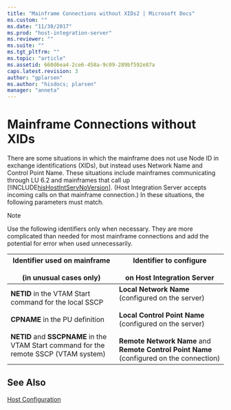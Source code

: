 ```yaml
---
title: "Mainframe Connections without XIDs2 | Microsoft Docs"
ms.custom: ""
ms.date: "11/30/2017"
ms.prod: "host-integration-server"
ms.reviewer: ""
ms.suite: ""
ms.tgt_pltfrm: ""
ms.topic: "article"
ms.assetid: 660d6ea4-2ce6-458a-9c09-289bf592e87a
caps.latest.revision: 3
author: "gplarsen"
ms.author: "hisdocs; plarsen"
manager: "anneta"
---
```

# Mainframe Connections without XIDs
There are some situations in which the mainframe does not use Node ID in exchange identifications (XIDs), but instead uses Network Name and Control Point Name. These situations include mainframes communicating through LU 6.2 and mainframes that call up [!INCLUDE[hisHostIntServNoVersion](../includes/hishostintservnoversion-md.md)]. (Host Integration Server accepts incoming calls on that mainframe connection.) In these situations, the following parameters must match.  
  
> [!NOTE]
>  Use the following identifiers only when necessary. They are more complicated than needed for most mainframe connections and add the potential for error when used unnecessarily.  
  
|Identifier used on mainframe<br /><br /> (in unusual cases only)|Identifier to configure<br /><br /> on Host Integration Server|  
|----------------------------------------------------------------|------------------------------------------------------------|  
|**NETID** in the VTAM Start command for the local SSCP<br /><br /> **CPNAME** in the PU definition<br /><br /> **NETID** and **SSCPNAME** in the VTAM Start command for the remote SSCP (VTAM system)|**Local Network Name** (configured on the server)<br /><br /> **Local Control Point Name** (configured on the server)<br /><br /> **Remote Network Name** and **Remote Control Point Name** (configured on the connection)|  
  
## See Also  
 [Host Configuration](../core/host-configuration1.md)